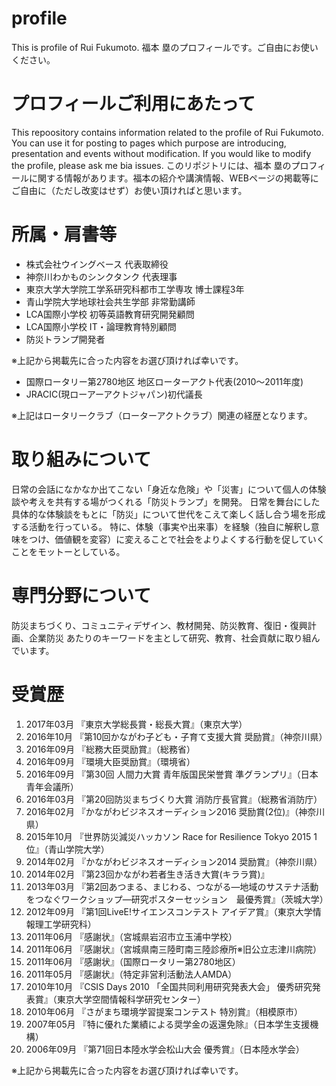 # profile
This is profile of Rui Fukumoto. 福本 塁のプロフィールです。ご自由にお使いください。
<h1>プロフィールご利用にあたって</h1>
This repoository contains information related to the profile of Rui Fukumoto. You can use it for posting to pages which purpose are introducing, presentation and events without modification. If you would like to modify the profile, please ask me bia issues.
このリポジトリには、福本 塁のプロフィールに関する情報があります。福本の紹介や講演情報、WEBページの掲載等にご自由に（ただし改変はせず）お使い頂ければと思います。
</br>
<h1>所属・肩書等</h1>
<ul>
<li>株式会社ウイングベース 代表取締役
<li>神奈川わかものシンクタンク 代表理事
<li>東京大学大学院工学系研究科都市工学専攻 博士課程3年
<li>青山学院大学地球社会共生学部 非常勤講師
<li>LCA国際小学校 初等英語教育研究開発顧問
<li>LCA国際小学校 IT・論理教育特別顧問
<li>防災トランプ開発者
</ul>
※上記から掲載先に合った内容をお選び頂ければ幸いです。
<ul>
<li>国際ロータリー第2780地区 地区ローターアクト代表(2010～2011年度)
<li>JRACIC(現ローアーアクトジャパン)初代議長  
</ul>
※上記はロータリークラブ（ローターアクトクラブ）関連の経歴となります。
</br>
<h1>取り組みについて</h1>
日常の会話になかなか出てこない「身近な危険」や「災害」について個人の体験談や考えを共有する場がつくれる「防災トランプ」を開発。
日常を舞台にした具体的な体験談をもとに「防災」について世代をこえて楽しく話し合う場を形成する活動を行っている。
特に、体験（事実や出来事）を経験（独自に解釈し意味をつけ、価値観を変容）に変えることで社会をよりよくする行動を促していくことをモットーとしている。
</br>
<h1>専門分野について</h1>
防災まちづくり、コミュニティデザイン、教材開発、防災教育、復旧・復興計画、企業防災
あたりのキーワードを主として研究、教育、社会貢献に取り組んでいます。
</br>
<h1>受賞歴</h1>
<ol>
<li>2017年03月	『東京大学総長賞・総長大賞』（東京大学）
<li>2016年10月	『第10回かながわ子ども・子育て支援大賞 奨励賞』（神奈川県）
<li>2016年09月	『総務大臣奨励賞』（総務省）
<li>2016年09月	『環境大臣奨励賞』（環境省）
<li>2016年09月	『第30回 人間力大賞 青年版国民栄誉賞 準グランプリ』（日本青年会議所）
<li>2016年03月	『第20回防災まちづくり大賞 消防庁長官賞』（総務省消防庁）
<li>2016年02月	『かながわビジネスオーディション2016 奨励賞(2位)』（神奈川県）
<li>2015年10月	『世界防災減災ハッカソン Race for Resilience Tokyo 2015 1位』（青山学院大学）
<li>2014年02月	『かながわビジネスオーディション2014 奨励賞』（神奈川県）
<li>2014年02月	『第23回かながわ若者生き活き大賞(キララ賞)』
<li>2013年03月	『第2回あつまる、まじわる、つながる―地域のサステナ活動をつなぐワークショップ―研究ポスターセッション　最優秀賞』（茨城大学）
<li>2012年09月	『第1回LiveE!サイエンスコンテスト アイデア賞』（東京大学情報理工学研究科）
<li>2011年06月	『感謝状』（宮城県岩沼市立玉浦中学校）
<li>2011年06月	『感謝状』（宮城県南三陸町南三陸診療所※旧公立志津川病院）
<li>2011年06月	『感謝状』（国際ロータリー第2780地区）
<li>2011年05月	『感謝状』（特定非営利活動法人AMDA）
<li>2010年10月	『CSIS Days 2010 「全国共同利用研究発表大会」 優秀研究発表賞』（東京大学空間情報科学研究センター）
<li>2010年06月	『さがまち環境学習提案コンテスト 特別賞』（相模原市）
<li>2007年05月	『特に優れた業績による奨学金の返還免除』（日本学生支援機構）
<li>2006年09月	『第71回日本陸水学会松山大会 優秀賞』（日本陸水学会）
</ol>
※上記から掲載先に合った内容をお選び頂ければ幸いです。
